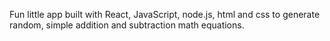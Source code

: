 Fun little app built with React, JavaScript, node.js, html and css to generate random, simple addition and subtraction math equations. 